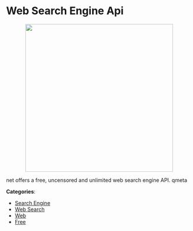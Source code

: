 # Web Search Engine Api
<p align="center">
    <img width="400" src="https://raw.githubusercontent.com/apis-list/apis-list/apis/web-search-engine-api/logo_256x256.png" />
</p>

net offers a free, uncensored and unlimited web search engine API. qmeta



**Categories**:
- [Search Engine](https://github.com/apis-list/apis-list#search-engine)
- [Web Search](https://github.com/apis-list/apis-list#web-search)
- [Web](https://github.com/apis-list/apis-list#web)
- [Free](https://github.com/apis-list/apis-list#free)







